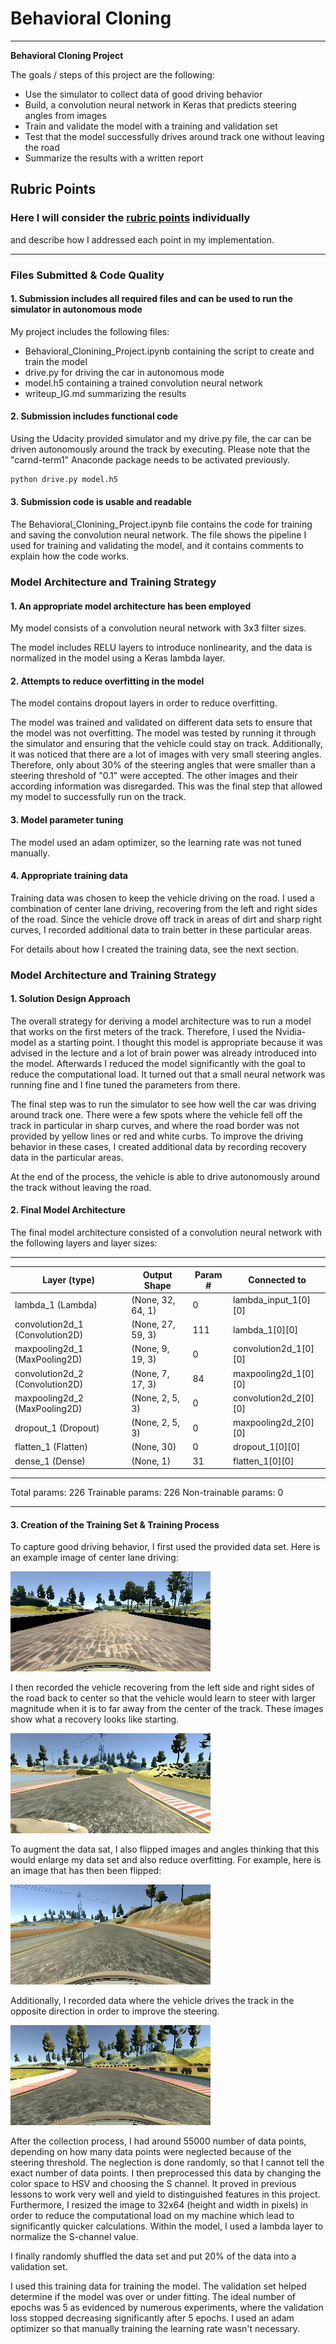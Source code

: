 # **Behavioral Cloning** 

---

**Behavioral Cloning Project**

The goals / steps of this project are the following:
* Use the simulator to collect data of good driving behavior
* Build, a convolution neural network in Keras that predicts steering angles from images
* Train and validate the model with a training and validation set
* Test that the model successfully drives around track one without leaving the road
* Summarize the results with a written report


[//]: # (Image References)

[image1]: ./examples/placeholder.png "Model Visualization"
[image2]: ./examples/center_2016_12_01_13_30_48_287.jpg "Driving in center"
[image3]: ./examples/right_2017_07_23_23_37_29_356.jpg "Recovery Image"
[image4]: ./examples/center_2016_12_01_13_39_21_759.jpg "Flipped Image #1"
[image5]: ./examples/center_2016_12_01_13_40_07_838.jpg "Flipped Image #2"


## Rubric Points
### Here I will consider the [rubric points](https://review.udacity.com/#!/rubrics/432/view) individually 
and describe how I addressed each point in my implementation.  

---
### Files Submitted & Code Quality

#### 1. Submission includes all required files and can be used to run the simulator in autonomous mode

My project includes the following files:
* Behavioral_Clonining_Project.ipynb containing the script to create and train the model
* drive.py for driving the car in autonomous mode
* model.h5 containing a trained convolution neural network 
* writeup_IG.md summarizing the results

#### 2. Submission includes functional code
Using the Udacity provided simulator and my drive.py file, the car can be driven autonomously around the
 track by executing. Please note that the "carnd-term1" Anaconde package needs to be activated previously.
```sh
python drive.py model.h5
```

#### 3. Submission code is usable and readable

The Behavioral_Clonining_Project.ipynb file contains the code for training and saving the convolution 
neural network. The file shows the pipeline I used for training and validating the model, and it contains 
comments to explain how the code works.

### Model Architecture and Training Strategy

#### 1. An appropriate model architecture has been employed

My model consists of a convolution neural network with 3x3 filter sizes.

The model includes RELU layers to introduce nonlinearity, and the data is normalized in the model using a 
Keras lambda layer. 

#### 2. Attempts to reduce overfitting in the model

The model contains dropout layers in order to reduce overfitting. 

The model was trained and validated on different data sets to ensure that the model was not overfitting. 
The model was tested by running it through the simulator and ensuring that the vehicle could stay on track.
 Additionally, it was noticed that there are a lot of images with very small steering angles. Therefore, 
 only about 30% of the steering angles that were smaller than a steering threshold of "0.1" were accepted. The other images and their according information was disregarded. This was the final step that allowed my model to successfully run on the track.

#### 3. Model parameter tuning

The model used an adam optimizer, so the learning rate was not tuned manually.

#### 4. Appropriate training data

Training data was chosen to keep the vehicle driving on the road. I used a combination of center lane 
driving, recovering from the left and right sides of the road. Since the vehicle drove off track in areas 
of dirt and sharp right curves, I recorded additional data to train better in these particular areas.

For details about how I created the training data, see the next section. 

### Model Architecture and Training Strategy

#### 1. Solution Design Approach

The overall strategy for deriving a model architecture was to run a model that works on the first meters 
of the track. Therefore, I used the Nvidia-model as a starting point. I thought this model is appropriate 
because it was advised in the lecture and a lot of brain power was already introduced into the model. 
Afterwards I reduced the model significantly with the goal to reduce the computational load. It turned 
out that a small neural network was running fine and I fine tuned the parameters from there.

The final step was to run the simulator to see how well the car was driving around track one. There were
 a few spots where the vehicle fell off the track in particular in sharp curves, and where the road
 border was not provided by yellow lines or red and white curbs. To improve the driving behavior in 
 these cases, I created additional data by recording recovery data in the particular areas.

At the end of the process, the vehicle is able to drive autonomously around the track without leaving 
the road.

#### 2. Final Model Architecture

The final model architecture consisted of a convolution neural network with the following layers and 
layer sizes:

____________________________________________________________________________________________________
|Layer (type)|                     Output Shape|          Param #|     Connected to|                     
|---|---|---|---|
|lambda_1 (Lambda)|                (None, 32, 64, 1)|     0|           lambda_input_1[0][0]|             
|convolution2d_1 (Convolution2D)|  (None, 27, 59, 3)|     111|         lambda_1[0][0]|                   
|maxpooling2d_1 (MaxPooling2D)|    (None, 9, 19, 3)|      0|          convolution2d_1[0][0]|            
|convolution2d_2 (Convolution2D)|  (None, 7, 17, 3)|      84|			maxpooling2d_1[0][0]|             
|maxpooling2d_2 (MaxPooling2D)|    (None, 2, 5, 3)|       0|           convolution2d_2[0][0]|            
|dropout_1 (Dropout)|              (None, 2, 5, 3)|       0|           maxpooling2d_2[0][0]|             
|flatten_1 (Flatten)|              (None, 30)|            0|           dropout_1[0][0]|                  
|dense_1 (Dense)|                  (None, 1)|             31|          flatten_1[0][0]|                  
____________________________________________________________________________________________________
Total params: 226
Trainable params: 226
Non-trainable params: 0
____________________________________________________________________________________________________


#### 3. Creation of the Training Set & Training Process

To capture good driving behavior, I first used the provided data set. Here is an example image of center 
lane driving:

![alt text][image2]

I then recorded the vehicle recovering from the left side and right sides of the road back to center so 
that the vehicle would learn to steer with larger magnitude when it is to far away from the center of the 
track. These images show what a recovery looks like starting.

![alt text][image3]

To augment the data sat, I also flipped images and angles thinking that this would enlarge my data set 
and also reduce overfitting. For example, here is an image that has then been flipped:

![alt text][image4]

Additionally, I recorded data where the vehicle drives the track in the opposite direction in order to 
improve the steering.

![alt text][image5]

After the collection process, I had around 55000 number of data points, depending on how many data points 
were neglected because of the steering threshold. The neglection is done randomly, so that I cannot tell the exact number of data points. I then preprocessed this data by changing the color 
space to HSV and choosing the S channel. It proved in previous lessons to work very well and yield to 
distinguished features in this project. Furthermore, I resized the image to 32x64 (height and width in pixels) in order to reduce the computational load on my machine which lead to significantly quicker calculations. 
Within the model, I used a lambda layer to normalize the S-channel value.

I finally randomly shuffled the data set and put 20% of the data into a validation set. 

I used this training data for training the model. The validation set helped determine if the model was 
over or under fitting. 
The ideal number of epochs was 5 as evidenced by numerous experiments, where the validation loss stopped 
decreasing significantly after 5 epochs. 
I used an adam optimizer so that manually training the learning rate wasn't necessary.